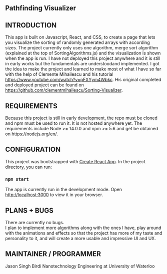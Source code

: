 Pathfinding Visualizer
------------

INTRODUCTION
------------
This app is built on Javascript, React, and CSS, to create a page that lets you visualize the sorting of randomly generated arrays with according sizes.
The project currently only uses one algorithm, merge sort algorithm (explained at the top of SortingAlgorithms.js) and the visualization is shown when the app is run. I have not deployed this project anywhere and it is still in early works but the fundamentals are understoodand implemented. I got the idea to make the project and learned to make most of what I have so far with the help of Clemente Mihailescu and his tutorial https://www.youtube.com/watch?v=pFXYym4Wbkc. His original completed and deployed project can be found on https://github.com/clementmihailescu/Sorting-Visualizer. 


REQUIREMENTS
------------
Because this project is still in early development, the repo must be cloned and npm must be used to run it. It is not hosted anywhere yet.
The requirements include Node >= 14.0.0 and npm >= 5.6 and get be obtained on https://nodejs.org/en/.


CONFIGURATION
------------
This project was bootstrapped with [Create React App](https://github.com/facebook/create-react-app).
In the project directory, you can run:
### `npm start`
The app is currently run in the development mode.
Open [http://localhost:3000](http://localhost:3000) to view it in your browser.


PLANS + BUGS
-------------
There are currently no bugs.\
I plan to implement more algorithms along with the ones I have, play around with the animations and effects so that the project has more of my taste and personality to it, and will create a more usable and impressive UI and UX.


MAINTAINER / PROGRAMMER
-----------------------
Jason Singh Birdi
Nanotechnology Engineering at University of Waterloo


<!-- The page will reload when you make changes.\
You may also see any lint errors in the console.

### `npm test`

Launches the test runner in the interactive watch mode.\
See the section about [running tests](https://facebook.github.io/create-react-app/docs/running-tests) for more information.

### `npm run build`

Builds the app for production to the `build` folder.\
It correctly bundles React in production mode and optimizes the build for the best performance.

The build is minified and the filenames include the hashes.\
Your app is ready to be deployed!

See the section about [deployment](https://facebook.github.io/create-react-app/docs/deployment) for more information.

### `npm run eject`

**Note: this is a one-way operation. Once you `eject`, you can't go back!**

If you aren't satisfied with the build tool and configuration choices, you can `eject` at any time. This command will remove the single build dependency from your project.

Instead, it will copy all the configuration files and the transitive dependencies (webpack, Babel, ESLint, etc) right into your project so you have full control over them. All of the commands except `eject` will still work, but they will point to the copied scripts so you can tweak them. At this point you're on your own.

You don't have to ever use `eject`. The curated feature set is suitable for small and middle deployments, and you shouldn't feel obligated to use this feature. However we understand that this tool wouldn't be useful if you couldn't customize it when you are ready for it.

## Learn More

You can learn more in the [Create React App documentation](https://facebook.github.io/create-react-app/docs/getting-started).

To learn React, check out the [React documentation](https://reactjs.org/).

### Code Splitting

This section has moved here: [https://facebook.github.io/create-react-app/docs/code-splitting](https://facebook.github.io/create-react-app/docs/code-splitting)

### Analyzing the Bundle Size

This section has moved here: [https://facebook.github.io/create-react-app/docs/analyzing-the-bundle-size](https://facebook.github.io/create-react-app/docs/analyzing-the-bundle-size)

### Making a Progressive Web App

This section has moved here: [https://facebook.github.io/create-react-app/docs/making-a-progressive-web-app](https://facebook.github.io/create-react-app/docs/making-a-progressive-web-app)

### Advanced Configuration

This section has moved here: [https://facebook.github.io/create-react-app/docs/advanced-configuration](https://facebook.github.io/create-react-app/docs/advanced-configuration)

### Deployment

This section has moved here: [https://facebook.github.io/create-react-app/docs/deployment](https://facebook.github.io/create-react-app/docs/deployment)

### `npm run build` fails to minify

This section has moved here: [https://facebook.github.io/create-react-app/docs/troubleshooting#npm-run-build-fails-to-minify](https://facebook.github.io/create-react-app/docs/troubleshooting#npm-run-build-fails-to-minify) -->

